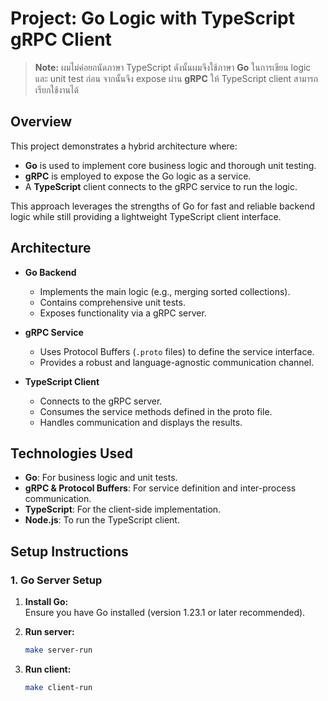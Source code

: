 # Project: Go Logic with TypeScript gRPC Client

> **Note:** ผมไม่ค่อยถนัดภาษา TypeScript ดังนั้นผมจึงใช้ภาษา **Go** ในการเขียน logic และ unit test ก่อน จากนั้นจึง expose ผ่าน **gRPC** ให้ TypeScript client สามารถเรียกใช้งานได้

## Overview

This project demonstrates a hybrid architecture where:
- **Go** is used to implement core business logic and thorough unit testing.
- **gRPC** is employed to expose the Go logic as a service.
- A **TypeScript** client connects to the gRPC service to run the logic.

This approach leverages the strengths of Go for fast and reliable backend logic while still providing a lightweight TypeScript client interface.

## Architecture

- **Go Backend**
  - Implements the main logic (e.g., merging sorted collections).
  - Contains comprehensive unit tests.
  - Exposes functionality via a gRPC server.
  
- **gRPC Service**
  - Uses Protocol Buffers (`.proto` files) to define the service interface.
  - Provides a robust and language-agnostic communication channel.
  
- **TypeScript Client**
  - Connects to the gRPC server.
  - Consumes the service methods defined in the proto file.
  - Handles communication and displays the results.

## Technologies Used

- **Go**: For business logic and unit tests.
- **gRPC & Protocol Buffers**: For service definition and inter-process communication.
- **TypeScript**: For the client-side implementation.
- **Node.js**: To run the TypeScript client.

## Setup Instructions

### 1. Go Server Setup

1. **Install Go:**  
   Ensure you have Go installed (version 1.23.1 or later recommended).

2. **Run server:**
   ```bash
   make server-run

2. **Run client:**
   ```bash
   make client-run